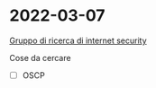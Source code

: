 # 2022-03-07
[Gruppo di ricerca di internet security](https://nas.dmi.unict.it/)

Cose da cercare
- [ ] OSCP

